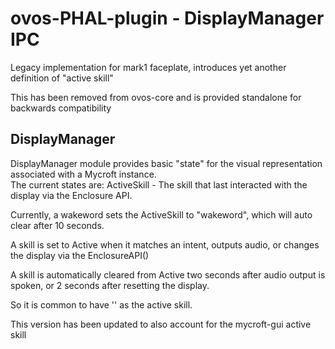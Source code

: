 # ovos-PHAL-plugin - DisplayManager IPC

Legacy implementation for mark1 faceplate, introduces yet another definition of "active skill"

This has been removed from ovos-core and is provided standalone for backwards compatibility


##  DisplayManager

DisplayManager module provides basic "state" for the visual representation associated with a Mycroft instance.  
The current states are:
   ActiveSkill - The skill that last interacted with the display via the
                 Enclosure API.

Currently, a wakeword sets the ActiveSkill to "wakeword", which will auto clear after 10 seconds.

A skill is set to Active when it matches an intent, outputs audio, or changes the display via the EnclosureAPI()

A skill is automatically cleared from Active two seconds after audio output is spoken, or 2 seconds after resetting the display.

So it is common to have '' as the active skill.

This version has been updated to also account for the mycroft-gui active skill